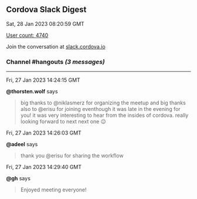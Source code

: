 ## Cordova Slack Digest
Sat, 28 Jan 2023 08:20:59 GMT

[User count: 4740](https://cordova.slack.com/)


Join the conversation at [slack.cordova.io](http://slack.cordova.io/)

### __Channel #hangouts__ _(3 messages)_
---

Fri, 27 Jan 2023 14:24:15 GMT

__@thorsten.wolf__ says 
> big thanks to @niklasmerz for organizing the meetup and big thanks also to @erisu for joining eventhough it was late in the evening for you! it was very interesting to hear from the insides of cordova. really looking forward to next next one 😉
> 

Fri, 27 Jan 2023 14:26:03 GMT

__@adeel__ says 
> thank you @erisu for sharing the workflow
> 

Fri, 27 Jan 2023 14:29:40 GMT

__@gh__ says 
> Enjoyed meeting everyone!
> 
